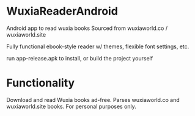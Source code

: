 # WuxiaReaderAndroid
Android app to read wuxia books
Sourced from wuxiaworld.co / wuxiaworld.site

Fully functional ebook-style reader w/ themes, flexible font settings, etc.

run app-release.apk to install, or build the project yourself

# Functionality
Download and read Wuxia books ad-free. Parses wuxiaworld.co and wuxiaworld.site books.
For personal purposes only.
